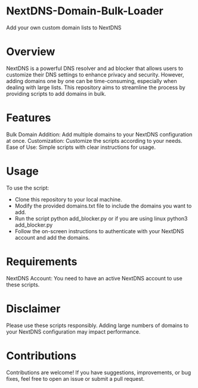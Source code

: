 # NextDNS-Domain-Bulk-Loader
Add your own custom domain lists to NextDNS

# Overview
NextDNS is a powerful DNS resolver and ad blocker that allows users to customize their DNS settings to enhance privacy and security. However, adding domains one by one can be time-consuming, especially when dealing with large lists. This repository aims to streamline the process by providing scripts to add domains in bulk.

# Features
Bulk Domain Addition: Add multiple domains to your NextDNS configuration at once.
Customization: Customize the scripts according to your needs.
Ease of Use: Simple scripts with clear instructions for usage.

# Usage
To use the script:

- Clone this repository to your local machine.
- Modify the provided domains.txt file to include the domains you want to add.
- Run the script python add_blocker.py or if you are using linux python3 add_blocker.py
- Follow the on-screen instructions to authenticate with your NextDNS account and add the domains.

# Requirements
NextDNS Account: You need to have an active NextDNS account to use these scripts.

# Disclaimer
Please use these scripts responsibly. Adding large numbers of domains to your NextDNS configuration may impact performance.

# Contributions
Contributions are welcome! If you have suggestions, improvements, or bug fixes, feel free to open an issue or submit a pull request.
